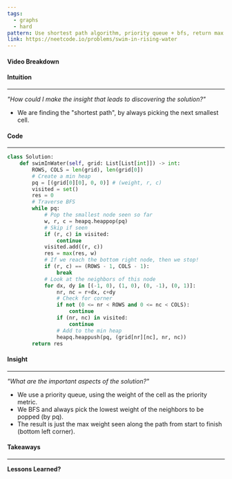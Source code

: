 ```yaml
---
tags:
  - graphs
  - hard
pattern: Use shortest path algorithm, priority queue + bfs, return max weight seen along the path
link: https://neetcode.io/problems/swim-in-rising-water
---
```

#### Video Breakdown


#### Intuition
---
_"How could I make the insight that leads to discovering the solution?"_
- We are finding the "shortest path", by always picking the next smallest cell.

#### Code
---

```python
class Solution:
    def swimInWater(self, grid: List[List[int]]) -> int:
        ROWS, COLS = len(grid), len(grid[0])
        # Create a min heap
        pq = [(grid[0][0], 0, 0)] # (weight, r, c) 
        visited = set()
        res = 0
        # Traverse BFS
        while pq:
            # Pop the smallest node seen so far
            w, r, c = heapq.heappop(pq)
            # Skip if seen
            if (r, c) in visited:
                continue
            visited.add((r, c))
            res = max(res, w)
            # If we reach the bottom right node, then we stop!
            if (r, c) == (ROWS - 1, COLS - 1): 
                break
            # Look at the neighbors of this node
            for dx, dy in [(-1, 0), (1, 0), (0, -1), (0, 1)]:
                nr, nc = r+dx, c+dy
                # Check for corner
                if not (0 <= nr < ROWS and 0 <= nc < COLS):
                    continue
                if (nr, nc) in visited: 
                    continue
                # Add to the min heap
                heapq.heappush(pq, (grid[nr][nc], nr, nc))
        return res

```

#### Insight  
---
_"What are the important aspects of the solution?"_
- We use a priority queue, using the weight of the cell as the priority metric.
- We BFS and always pick the lowest weight of the neighbors to be popped (by pq).
- The result is just the max weight seen along the path from start to finish (bottom left corner).

#### Takeaways
---
**Lessons Learned?**